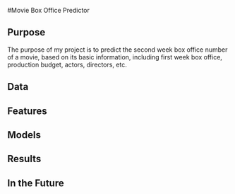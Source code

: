 #Movie Box Office Predictor

## Purpose
The purpose of my project is to predict the second week box office number of a movie, based on its basic information, including first week box office, production budget, actors, directors, etc.


## Data


## Features


## Models


## Results

## In the Future








